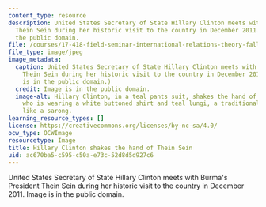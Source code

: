 ```yaml
---
content_type: resource
description: United States Secretary of State Hillary Clinton meets with Burma's President
  Thein Sein during her historic visit to the country in December 2011. Image is in
  the public domain.
file: /courses/17-418-field-seminar-international-relations-theory-fall-2011/ac670ba5c595c50ae73c52d8d5d927c6_17-418f11.jpg
file_type: image/jpeg
image_metadata:
  caption: United States Secretary of State Hillary Clinton meets with Burma's President
    Thein Sein during her historic visit to the country in December 2011. ([Image](http://en.wikipedia.org/wiki/File:Clinton_and_President_Thein_Sein.jpg)
    is in the public domain.)
  credit: Image is in the public domain.
  image-alt: Hillary Clinton, in a teal pants suit, shakes the hand of Thein Sein,
    who is wearing a white buttoned shirt and teal lungi, a traditional Burmese garment,
    like a sarong.
learning_resource_types: []
license: https://creativecommons.org/licenses/by-nc-sa/4.0/
ocw_type: OCWImage
resourcetype: Image
title: Hillary Clinton shakes the hand of Thein Sein
uid: ac670ba5-c595-c50a-e73c-52d8d5d927c6
---
```

United States Secretary of State Hillary Clinton meets with Burma's President Thein Sein during her historic visit to the country in December 2011. Image is in the public domain.
